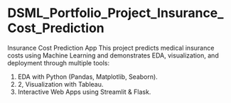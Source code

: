 # DSML_Portfolio_Project_Insurance_Cost_Prediction
Insurance Cost Prediction App  This project predicts medical insurance costs using Machine Learning and demonstrates EDA, visualization, and deployment through multiple tools:

1. EDA with Python (Pandas, Matplotlib, Seaborn).
2. 2, Visualization with Tableau.
3. Interactive Web Apps using Streamlit &amp; Flask.
